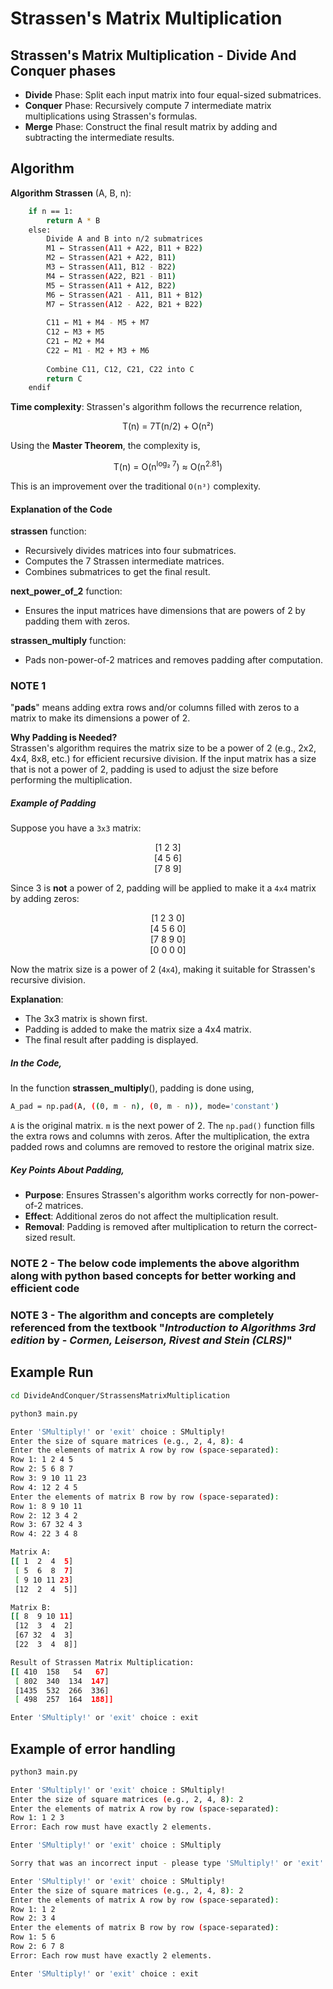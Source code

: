 # Strassen's Matrix Multiplication

## Strassen's Matrix Multiplication - Divide And Conquer phases

- **Divide** Phase: Split each input matrix into four equal-sized submatrices.
- **Conquer** Phase: Recursively compute 7 intermediate matrix multiplications using Strassen's formulas.
- **Merge** Phase: Construct the final result matrix by adding and subtracting the intermediate results.

## Algorithm

**Algorithm Strassen** (A, B, n):
```bash
    if n == 1:
        return A * B
    else:
        Divide A and B into n/2 submatrices
        M1 ← Strassen(A11 + A22, B11 + B22)
        M2 ← Strassen(A21 + A22, B11)
        M3 ← Strassen(A11, B12 - B22)
        M4 ← Strassen(A22, B21 - B11)
        M5 ← Strassen(A11 + A12, B22)
        M6 ← Strassen(A21 - A11, B11 + B12)
        M7 ← Strassen(A12 - A22, B21 + B22)
        
        C11 ← M1 + M4 - M5 + M7
        C12 ← M3 + M5
        C21 ← M2 + M4
        C22 ← M1 - M2 + M3 + M6
        
        Combine C11, C12, C21, C22 into C
        return C
    endif
```

**Time complexity**: Strassen's algorithm follows the recurrence relation,

<p align="center"> T(n) = 7T(n/2) + O(n²) </p>

Using the <strong>Master Theorem</strong>, the complexity is,

<p align="center"> T(n) = O(n<sup>log₂ 7</sup>) ≈ O(n<sup>2.81</sup>) </p>

This is an improvement over the traditional <code>O(n³)</code> complexity.

#### Explanation of the Code

**strassen** function:
- Recursively divides matrices into four submatrices.
- Computes the 7 Strassen intermediate matrices.
- Combines submatrices to get the final result.

**next_power_of_2** function:
- Ensures the input matrices have dimensions that are powers of 2 by padding them with zeros.

**strassen_multiply** function:
- Pads non-power-of-2 matrices and removes padding after computation.

### NOTE 1
"**pads**" means adding extra rows and/or columns filled with zeros to a matrix to make its dimensions a power of 2.

**Why Padding is Needed?** <br/>
Strassen's algorithm requires the matrix size to be a power of 2 (e.g., 2x2, 4x4, 8x8, etc.) for
efficient recursive division. If the input matrix has a size that is not a power of 2, padding is used
to adjust the size before performing the multiplication.

##### Example of Padding

Suppose you have a `3x3` matrix: <br/>
<p align="center"> 
[1 2 3]<br/>
[4 5 6]<br/>
[7 8 9]<br/>
</p>

Since 3 is **not** a power of 2, padding will be applied to make it a `4x4` matrix by adding zeros:
<p align="center"> 
[1 2 3 0]<br/>
[4 5 6 0]<br/>
[7 8 9 0]<br/>
[0 0 0 0]<br/>
</p>

Now the matrix size is a power of 2 (`4x4`), making it suitable for Strassen's recursive division.

**Explanation**:
- The 3x3 matrix is shown first.
- Padding is added to make the matrix size a 4x4 matrix.
- The final result after padding is displayed.

##### In the Code,
In the function **strassen_multiply**(), padding is done using,
```bash
A_pad = np.pad(A, ((0, m - n), (0, m - n)), mode='constant')
```

`A` is the original matrix.
`m` is the next power of 2.
The `np.pad()` function fills the extra rows and columns with zeros.
After the multiplication, the extra padded rows and columns are removed to restore the original matrix size.

##### Key Points About Padding,
- **Purpose**: Ensures Strassen's algorithm works correctly for non-power-of-2 matrices.
- **Effect**: Additional zeros do not affect the multiplication result.
- **Removal**: Padding is removed after multiplication to return the correct-sized result.

### NOTE 2 - The below code implements the above algorithm along with python based concepts for better working and efficient code

### NOTE 3 - The algorithm and concepts are completely referenced from the textbook "*Introduction to Algorithms 3rd edition* by - *Cormen, Leiserson, Rivest and Stein (CLRS)*"

## Example Run

```bash
cd DivideAndConquer/StrassensMatrixMultiplication
```

```bash
python3 main.py

Enter 'SMultiply!' or 'exit' choice : SMultiply!
Enter the size of square matrices (e.g., 2, 4, 8): 4
Enter the elements of matrix A row by row (space-separated):
Row 1: 1 2 4 5
Row 2: 5 6 8 7
Row 3: 9 10 11 23
Row 4: 12 2 4 5
Enter the elements of matrix B row by row (space-separated):
Row 1: 8 9 10 11
Row 2: 12 3 4 2
Row 3: 67 32 4 3
Row 4: 22 3 4 8 

Matrix A:
[[ 1  2  4  5]
 [ 5  6  8  7]
 [ 9 10 11 23]
 [12  2  4  5]]

Matrix B:
[[ 8  9 10 11]
 [12  3  4  2]
 [67 32  4  3]
 [22  3  4  8]]

Result of Strassen Matrix Multiplication:
[[ 410  158   54   67]
 [ 802  340  134  147]
 [1435  532  266  336]
 [ 498  257  164  188]]

Enter 'SMultiply!' or 'exit' choice : exit
```

## Example of error handling

```bash
python3 main.py

Enter 'SMultiply!' or 'exit' choice : SMultiply!
Enter the size of square matrices (e.g., 2, 4, 8): 2
Enter the elements of matrix A row by row (space-separated):
Row 1: 1 2 3
Error: Each row must have exactly 2 elements.

Enter 'SMultiply!' or 'exit' choice : SMultiply

Sorry that was an incorrect input - please type 'SMultiply!' or 'exit' to stop.

Enter 'SMultiply!' or 'exit' choice : SMultiply!
Enter the size of square matrices (e.g., 2, 4, 8): 2
Enter the elements of matrix A row by row (space-separated):
Row 1: 1 2
Row 2: 3 4
Enter the elements of matrix B row by row (space-separated):
Row 1: 5 6 
Row 2: 6 7 8
Error: Each row must have exactly 2 elements.

Enter 'SMultiply!' or 'exit' choice : exit
```